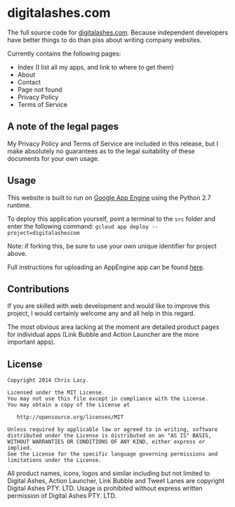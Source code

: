 digitalashes.com
================

The full source code for [digitalashes.com][1]. Because independent developers have better things to do than piss about writing company websites.

Currently contains the following pages:
* Index (I list all my apps, and link to where to get them)
* About
* Contact
* Page not found
* Privacy Policy
* Terms of Service

A note of the legal pages
-------------------------

My Privacy Policy and Terms of Service are included in this release, but I make absolutely no guarantees as to the legal suitability of these documents for your own usage.

Usage
-----

This website is built to run on [Google App Engine][2] using the Python 2.7 runtime.

To deploy this application yourself, point a terminal to the `src` folder and enter the following command:
`gcloud app deploy --project=digitalashescom`

Note: if forking this, be sure to use your own unique identifier for project above. 

Full instructions for uploading an AppEngine app can be found [here][3].


Contributions
-------------

If you are skilled with web development and would like to improve this project, I would certainly welcome any and all help in this regard.

The most obvious area lacking at the moment are detailed product pages for individual apps (Link Bubble and Action Launcher are the more important apps).

License
-------

    Copyright 2014 Chris Lacy.

    Licensed under the MIT License.
    You may not use this file except in compliance with the License.
    You may obtain a copy of the License at

       http://opensource.org/licenses/MIT

    Unless required by applicable law or agreed to in writing, software
    distributed under the License is distributed on an "AS IS" BASIS,
    WITHOUT WARRANTIES OR CONDITIONS OF ANY KIND, either express or implied.
    See the License for the specific language governing permissions and
    limitations under the License.



All product names, icons, logos and similar including but not limited to Digital Ashes, Action Launcher, Link Bubble and Tweet Lanes are copyright Digital Ashes PTY. LTD. Usage is prohibited without express written permission of Digital Ashes PTY. LTD.


 [1]: http://www.digitalashes.com
 [2]: https://cloud.google.com/appengine/docs
 [3]: https://cloud.google.com/appengine/docs/python/tools/uploadinganapp
